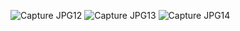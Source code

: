 ![Capture JPG12](https://github.com/achini-saumya/New-folder--6-/assets/157724642/73944a35-f45b-43d7-b6e4-6c87b58547aa)
![Capture JPG13](https://github.com/achini-saumya/New-folder--6-/assets/157724642/cf1b8b37-caa9-43df-b6fb-518b2fc77b39)
![Capture JPG14](https://github.com/achini-saumya/New-folder--6-/assets/157724642/03106ab5-aa24-4df0-86c2-9c3da35877ff)
